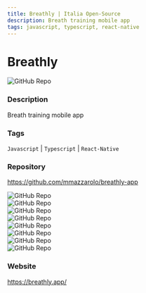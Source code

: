 ```yaml
---
title: Breathly | Italia Open-Source
description: Breath training mobile app
tags: javascript, typescript, react-native
---
```

        

# Breathly

![GitHub Repo](https://img.shields.io/static/v1?label=category&message=opensource&color=green)

### Description

Breath training mobile app

### Tags

`Javascript` | `Typescript` | `React-Native`

### Repository

https://github.com/mmazzarolo/breathly-app

![GitHub Repo](https://img.shields.io/github/stars/mmazzarolo/breathly-app?style=social)<br />![GitHub Repo](https://img.shields.io/github/forks/mmazzarolo/breathly-app?style=social)<br />![GitHub Repo](https://img.shields.io/github/v/tag/mmazzarolo/breathly-app?style=social)<br />![GitHub Repo](https://img.shields.io/github/contributors/mmazzarolo/breathly-app)<br />![GitHub Repo](https://img.shields.io/github/issues-pr/mmazzarolo/breathly-app)<br />![GitHub Repo](https://img.shields.io/github/issues/mmazzarolo/breathly-app)<br />![GitHub Repo](https://img.shields.io/github/license/mmazzarolo/breathly-app)<br />![GitHub Repo](https://img.shields.io/github/last-commit/mmazzarolo/breathly-app)<br />

### Website

https://breathly.app/